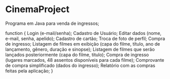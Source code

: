 # CinemaProject

Programa em Java para venda de ingressos;

function {
  Login (e-mail/senha);
  Cadastro de Usuário;
  Editar dados (nome, e-mail, senha, apelido);
  Cadastro de cartão;
  Troca de foto de perfil;
  Compra de ingresso;
  Listagem de filmes em exibição (capa do filme, título, ano de lançamento, gênero, duração e sinopse);
  Listagem de filmes que serão lançados posteriormente (capa do filme, titulo); 
  Compra de ingresso (lugares marcados, 48 assentos disponíveis para cada filme);
  Comprovante de compra simplificado (dados do ingresso);
  Relatório com as compras feitas pela aplicação;
}
